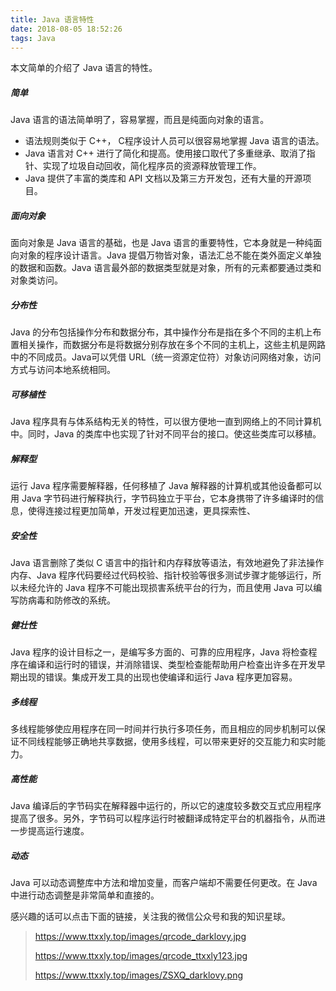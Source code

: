 ```yaml
---
title: Java 语言特性
date: 2018-08-05 18:52:26
tags: Java
---
```


本文简单的介绍了 Java 语言的特性。

<!--more-->

##### 简单

Java 语言的语法简单明了，容易掌握，而且是纯面向对象的语言。

- 语法规则类似于 C++， C程序设计人员可以很容易地掌握 Java 语言的语法。
- Java 语言对 C++ 进行了简化和提高。使用接口取代了多重继承、取消了指针、实现了垃圾自动回收，简化程序员的资源释放管理工作。
- Java 提供了丰富的类库和 API 文档以及第三方开发包，还有大量的开源项目。

##### 面向对象

面向对象是 Java  语言的基础，也是 Java 语言的重要特性，它本身就是一种纯面向对象的程序设计语言。Java 提倡万物皆对象，语法汇总不能在类外面定义单独的数据和函数。Java 语言最外部的数据类型就是对象，所有的元素都要通过类和对象类访问。

##### 分布性

Java 的分布包括操作分布和数据分布，其中操作分布是指在多个不同的主机上布置相关操作，而数据分布是将数据分别存放在多个不同的主机上，这些主机是网路中的不同成员。Java可以凭借 URL（统一资源定位符）对象访问网络对象，访问方式与访问本地系统相同。

##### 可移植性

Java 程序具有与体系结构无关的特性，可以很方便地一直到网络上的不同计算机中。同时，Java 的类库中也实现了针对不同平台的接口。使这些类库可以移植。

##### 解释型

运行 Java 程序需要解释器，任何移植了 Java 解释器的计算机或其他设备都可以用 Java 字节码进行解释执行，字节码独立于平台，它本身携带了许多编译时的信息，使得连接过程更加简单，开发过程更加迅速，更具探索性、

##### 安全性

Java 语言删除了类似 C 语言中的指针和内存释放等语法，有效地避免了非法操作内存、Java 程序代码要经过代码校验、指针校验等很多测试步骤才能够运行，所以未经允许的 Java 程序不可能出现损害系统平台的行为，而且使用 Java 可以编写防病毒和防修改的系统。

##### 健壮性

Java 程序的设计目标之一，是编写多方面的、可靠的应用程序，Java 将检查程序在编译和运行时的错误，并消除错误、类型检查能帮助用户检查出许多在开发早期出现的错误。集成开发工具的出现也使编译和运行 Java 程序更加容易。

##### 多线程

多线程能够使应用程序在同一时间并行执行多项任务，而且相应的同步机制可以保证不同线程能够正确地共享数据，使用多线程，可以带来更好的交互能力和实时能力。

##### 高性能

Java 编译后的字节码实在解释器中运行的，所以它的速度较多数交互式应用程序提高了很多。另外，字节码可以程序运行时被翻译成特定平台的机器指令，从而进一步提高运行速度。

##### 动态

Java 可以动态调整库中方法和增加变量，而客户端却不需要任何更改。在 Java 中进行动态调整是非常简单和直接的。



感兴趣的话可以点击下面的链接，关注我的微信公众号和我的知识星球。

> https://www.ttxxly.top/images/qrcode_darklovy.jpg
>
> https://www.ttxxly.top/images/qrcode_ttxxly123.jpg
>
> https://www.ttxxly.top/images/ZSXQ_darklovy.png